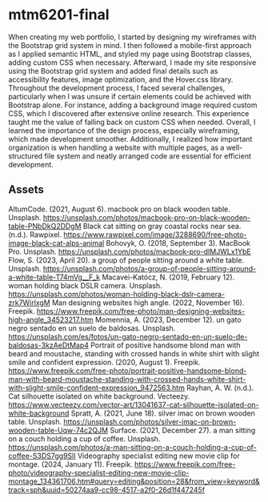 # mtm6201-final

When creating my web portfolio, I started by designing my wireframes with the Bootstrap grid system in mind. I then followed a mobile-first approach as I applied semantic HTML, and styled my page using Bootstrap classes, adding custom CSS when necessary. Afterward, I made my site responsive using the Bootstrap grid system and added final details such as accessibility features, image optimization, and the Hover.css library. Throughout the development process, I faced several challenges, particularly when I was unsure if certain elements could be achieved with Bootstrap alone. For instance, adding a background image required custom CSS, which I discovered after extensive online research. This experience taught me the value of falling back on custom CSS when needed. Overall, I learned the importance of the design process, especially wireframing, which made development smoother. Additionally, I realized how important organization is when handling a website with multiple pages, as a well-structured file system and neatly arranged code are essential for efficient development.

## Assets
AltumCode. (2021, August 6). macbook pro on black wooden table. Unsplash. https://unsplash.com/photos/macbook-pro-on-black-wooden-table-PNbDkQ2DDgM
Black cat sitting on gray coastal rocks near sea. (n.d.). Rawpixel. https://www.rawpixel.com/image/3288690/free-photo-image-black-cat-alps-animal
Bohovyk, O. (2018, September 3). MacBook Pro. Unsplash. https://unsplash.com/photos/macbook-pro-dIMJWLx1YbE
Flow, S. (2023, April 20). a group of people sitting around a white table. Unsplash. https://unsplash.com/photos/a-group-of-people-sitting-around-a-white-table-T74mVg__F_k
Macavei-Katócz, N. (2019, February 12). woman holding black DSLR camera. Unsplash. https://unsplash.com/photos/woman-holding-black-dslr-camera-zrk7WirlxgM
Man designing websites high angle. (2022, November 16). Freepik. https://www.freepik.com/free-photo/man-designing-websites-high-angle_34523217.htm
Momennia, A. (2023, December 12). un gato negro sentado en un suelo de baldosas. Unsplash. https://unsplash.com/es/fotos/un-gato-negro-sentado-en-un-suelo-de-baldosas-3kzAeDtMap4
Portrait of positive handsome blond man with beard and moustache, standing with crossed hands in white shirt with slight smile and confident expression. (2020, August 1). Freepik. https://www.freepik.com/free-photo/portrait-positive-handsome-blond-man-with-beard-moustache-standing-with-crossed-hands-white-shirt-with-slight-smile-confident-expression_9472563.htm
Rayhan, A. W. (n.d.). Cat silhouette isolated on white background. Vecteezy. https://www.vecteezy.com/vector-art/13041637-cat-silhouette-isolated-on-white-background
Spratt, A. (2021, June 18). silver imac on brown wooden table. Unsplash. https://unsplash.com/photos/silver-imac-on-brown-wooden-table-Uqw-74c2QJM
Surface. (2021, December 27). a man sitting on a couch holding a cup of coffee. Unsplash. https://unsplash.com/photos/a-man-sitting-on-a-couch-holding-a-cup-of-coffee-S3DS7gg9SlI
Videography specialist editing new movie clip for montage. (2024, January 11). Freepik. https://www.freepik.com/free-photo/videography-specialist-editing-new-movie-clip-montage_134361706.htm#query=editing&position=28&from_view=keyword&track=sph&uuid=50274aa9-cc98-4517-a2f0-26d1f447245f